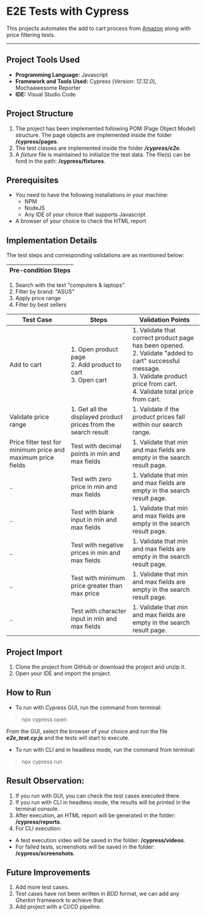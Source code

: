 # E2E Tests with Cypress

This projects automates the add to cart process from [Amazon](https://www.amazon.com/) along with price filtering tests.
***

## Project Tools Used
- **Programming Language:** Javascript
- **Framework and Tools Used:** Cypress (*Version: 12.12.0*), Mochaawesome Reporter
- **IDE:** Visual Studio Code

## Project Structure

1. The project has been implemented following POM (Page Object Model) structure. The page objects are implemented inside the folder **/cypress/pages**.
2. The test classes are implemented inside the folder ***/cypress/e2e***.
3. A *fixture* file is maintained to initialize the test data. The file(s) can be fond in the path: **/cypress/fixtures**.

## Prerequisites

- You need to have the following installations in your machine:
    - NPM
    - NodeJS
    - Any IDE of your choice that supports Javascript
- A browser of your choice to check the HTML report

## Implementation Details

The test steps and corresponding validations are as mentioned below:

Pre-condition Steps |
--- |
1. Search with the text "computers & laptops" 
2. Filter by brand: "ASUS"
3. Apply price range
4. Filter by best sellers 

Test Case | Steps | Validation Points |
--- | --- | --- |
Add to cart | 1. Open product page <br> 2. Add product to cart <br> 3. Open cart | 1. Validate that correct product page has been opened. <br> 2. Validate "added to cart" successful message. <br> 3. Validate product price from cart. <br> 4. Validate total price from cart. |
Validate price range | 1. Get all the displayed product prices from the search result | 1. Validate if the product prices fall within our search range. |
Price filter test for minimum price and maximum price fields | Test with decimal points in min and max fields | 1. Validate that min and max fields are empty in the search result page. |
 .. | Test with zero price in min and max fields | 1. Validate that min and max fields are empty in the search result page. |
 .. | Test with blank input in min and max fields | 1. Validate that min and max fields are empty in the search result page. |
 .. | Test with negative prices in min and max fields | 1. Validate that min and max fields are empty in the search result page. |
 .. | Test with minimum price greater than max price | 1. Validate that min and max fields are empty in the search result page. |
 .. | Test with character input in min and max fields | 1. Validate that min and max fields are empty in the search result page. |
 
 ## Project Import

1. Clone the project from GitHub or download the project and unzip it.
2. Open your IDE and import the project.

## How to Run
- To run with *Cypress* GUI, run the command from terminal:

 > npx cypress open
  
  From the GUI, select the browser of your choice and run the file ***e2e_test.cy.js*** and the tests will start to execute.
  
- To run with CLI and in headless mode, run the command from terminal:

> npx cypress run

## Result Observation:

1. If you run with GUI, you can check the test cases executed there.
2. If you run with CLI in headless mode, the results will be printed in the terminal console.
3. After execution, an HTML report will be generated in the folder: **/cypress/reports**.
4. For CLI execution:
- A test execution video will be saved in the folder: **/cypress/videos**.
- For failed tests, screenshots will be saved in the folder: **/cypress/screenshots**.

## Future Improvements

1. Add more test cases.
2. Test cases have not been written in *BDD* format, we can add any *Gherkin* framework to achieve that.
3. Add project with a CI/CD pipeline.
